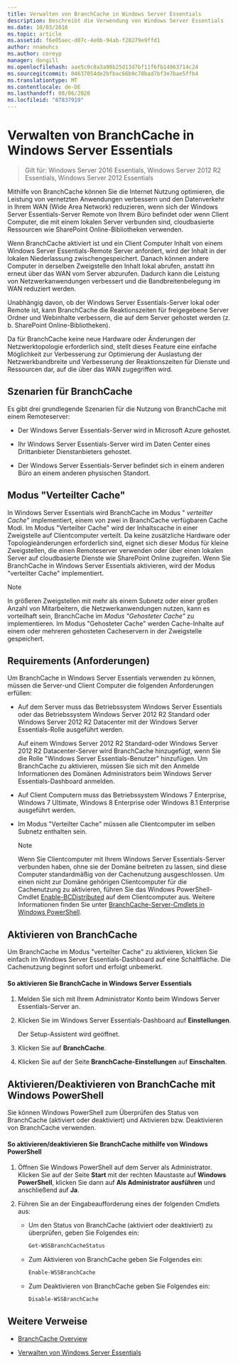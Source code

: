 ```yaml
---
title: Verwalten von BranchCache in Windows Server Essentials
description: Beschreibt die Verwendung von Windows Server Essentials
ms.date: 10/03/2016
ms.topic: article
ms.assetid: f6e05aec-d07c-4e0b-94ab-f20279e9ffd1
author: nnamuhcs
ms.author: coreyp
manager: dongill
ms.openlocfilehash: aae5c0c8a3a98b25d13d7bf11f6fb14963714c24
ms.sourcegitcommit: 04637054de2bfbac66b9c78bad7bf3e7bae5ffb4
ms.translationtype: MT
ms.contentlocale: de-DE
ms.lasthandoff: 08/06/2020
ms.locfileid: "87837919"
---
```

# <a name="manage-branchcache-in-windows-server-essentials"></a>Verwalten von BranchCache in Windows Server Essentials

>Gilt für: Windows Server 2016 Essentials, Windows Server 2012 R2 Essentials, Windows Server 2012 Essentials

Mithilfe von BranchCache können Sie die Internet Nutzung optimieren, die Leistung von vernetzten Anwendungen verbessern und den Datenverkehr in Ihrem WAN (Wide Area Network) reduzieren, wenn sich der Windows Server Essentials-Server Remote von Ihrem Büro befindet oder wenn Client Computer, die mit einem lokalen Server verbunden sind, cloudbasierte Ressourcen wie SharePoint Online-Bibliotheken verwenden.

 Wenn BranchCache aktiviert ist und ein Client Computer Inhalt von einem Windows Server Essentials-Remote Server anfordert, wird der Inhalt in der lokalen Niederlassung zwischengespeichert. Danach können andere Computer in derselben Zweigstelle den Inhalt lokal abrufen, anstatt ihn erneut über das WAN vom Server abzurufen. Dadurch kann die Leistung von Netzwerkanwendungen verbessert und die Bandbreitenbelegung im WAN reduziert werden.

 Unabhängig davon, ob der Windows Server Essentials-Server lokal oder Remote ist, kann BranchCache die Reaktionszeiten für freigegebene Server Ordner und Webinhalte verbessern, die auf dem Server gehostet werden (z. b. SharePoint Online-Bibliotheken).

 Da für BranchCache keine neue Hardware oder Änderungen der Netzwerktopologie erforderlich sind, stellt dieses Feature eine einfache Möglichkeit zur Verbesserung zur Optimierung der Auslastung der Netzwerkbandbreite und Verbesserung der Reaktionszeiten für Dienste und Ressourcen dar, auf die über das WAN zugegriffen wird.

## <a name="branchcache-scenarios"></a>Szenarien für BranchCache
 Es gibt drei grundlegende Szenarien für die Nutzung von BranchCache mit einem Remoteserver:

-   Der Windows Server Essentials-Server wird in Microsoft Azure gehostet.

-   Ihr Windows Server Essentials-Server wird im Daten Center eines Drittanbieter Dienstanbieters gehostet.

-   Der Windows Server Essentials-Server befindet sich in einem anderen Büro an einem anderen physischen Standort.

## <a name="distributed-cache-mode"></a>Modus "Verteilter Cache"
 In Windows Server Essentials wird BranchCache im Modus " *verteilter Cache*" implementiert, einem von zwei in BranchCache verfügbaren Cache Modi. Im Modus "Verteilter Cache" wird der Inhaltscache in einer Zweigstelle auf Clientcomputer verteilt. Da keine zusätzliche Hardware oder Topologieänderungen erforderlich sind, eignet sich dieser Modus für kleine Zweigstellen, die einen Remoteserver verwenden oder über einen lokalen Server auf cloudbasierte Dienste wie SharePoint Online zugreifen. Wenn Sie BranchCache in Windows Server Essentials aktivieren, wird der Modus "verteilter Cache" implementiert.

> [!NOTE]
>  In größeren Zweigstellen mit mehr als einem Subnetz oder einer großen Anzahl von Mitarbeitern, die Netzwerkanwendungen nutzen, kann es vorteilhaft sein, BranchCache im *Modus "Gehosteter Cache"* zu implementieren. Im Modus "Gehosteter Cache" werden Cache-Inhalte auf einem oder mehreren gehosteten Cacheservern in der Zweigstelle gespeichert.

## <a name="requirements"></a>Requirements (Anforderungen)
 Um BranchCache in Windows Server Essentials verwenden zu können, müssen die Server-und Client Computer die folgenden Anforderungen erfüllen:

-   Auf dem Server muss das Betriebssystem Windows Server Essentials oder das Betriebssystem Windows Server 2012 R2 Standard oder Windows Server 2012 R2 Datacenter mit der Windows Server Essentials-Rolle ausgeführt werden.

     Auf einem Windows Server 2012 R2 Standard-oder Windows Server 2012 R2 Datacenter-Server wird BranchCache hinzugefügt, wenn Sie die Rolle "Windows Server Essentials-Benutzer" hinzufügen. Um BranchCache zu aktivieren, müssen Sie sich mit den Anmelde Informationen des Domänen Administrators beim Windows Server Essentials-Dashboard anmelden.

-   Auf Client Computern muss das Betriebssystem Windows 7 Enterprise, Windows 7 Ultimate, Windows 8 Enterprise oder Windows 8.1 Enterprise ausgeführt werden.

-   Im Modus "Verteilter Cache" müssen alle Clientcomputer im selben Subnetz enthalten sein.

    > [!NOTE]
    >  Wenn Sie Clientcomputer mit Ihrem Windows Server Essentials-Server verbunden haben, ohne sie der Domäne beitreten zu lassen, sind diese Computer standardmäßig von der Cachenutzung ausgeschlossen. Um einen nicht zur Domäne gehörigen Clientcomputer für die Cachenutzung zu aktivieren, führen Sie das Windows PowerShell-Cmdlet [Enable-BCDistributed](https://technet.microsoft.com/library/hh848398.aspx) auf dem Clientcomputer aus. Weitere Informationen finden Sie unter [BranchCache-Server-Cmdlets in Windows PowerShell](https://technet.microsoft.com/library/hh848392.aspx).


## <a name="turn-branchcache-on"></a>Aktivieren von BranchCache
 Um BranchCache im Modus "verteilter Cache" zu aktivieren, klicken Sie einfach im Windows Server Essentials-Dashboard auf eine Schaltfläche. Die Cachenutzung beginnt sofort und erfolgt unbemerkt.

#### <a name="to-turn-on-branchcache-in-windows-server-essentials"></a>So aktivieren Sie BranchCache in Windows Server Essentials

1.  Melden Sie sich mit Ihrem Administrator Konto beim Windows Server Essentials-Server an.

2.  Klicken Sie im Windows Server Essentials-Dashboard auf **Einstellungen**.

     Der Setup-Assistent wird geöffnet.

3.  Klicken Sie auf **BranchCache**.

4.  Klicken Sie auf der Seite **BranchCache-Einstellungen** auf **Einschalten**.

## <a name="use-windows-powershell-to-turn-branchcache-on-or-off"></a>Aktivieren/Deaktivieren von BranchCache mit Windows PowerShell
 Sie können Windows PowerShell zum Überprüfen des Status von BranchCache (aktiviert oder deaktiviert) und Aktivieren bzw. Deaktivieren von BranchCache verwenden.

#### <a name="to-turn-branchcache-on-or-off-using-windows-powershell"></a>So aktivieren/deaktivieren Sie BranchCache mithilfe von Windows PowerShell

1.  Öffnen Sie Windows PowerShell auf dem Server als Administrator. Klicken Sie auf der Seite **Start** mit der rechten Maustaste auf **Windows PowerShell**, klicken Sie dann auf **Als Administrator ausführen** und anschließend auf **Ja**.

2.  Führen Sie an der Eingabeaufforderung eines der folgenden Cmdlets aus:

    -   Um den Status von BranchCache (aktiviert oder deaktiviert) zu überprüfen, geben Sie Folgendes ein:

        ```powershell
        Get-WSSBranchCacheStatus
        ```

    -   Zum Aktivieren von BranchCache geben Sie Folgendes ein:

        ```powershell
        Enable-WSSBranchCache
        ```

    -   Zum Deaktivieren von BranchCache geben Sie Folgendes ein:

        ```powershell
        Disable-WSSBranchCache
        ```

## <a name="additional-references"></a>Weitere Verweise

-   [BranchCache Overview](/previous-versions/windows/it-pro/windows-server-2012-R2-and-2012/hh831696(v=ws.11))

-   [Verwalten von Windows Server Essentials](Manage-Windows-Server-Essentials.md)
